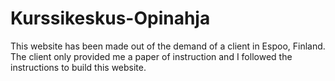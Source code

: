 # Kurssikeskus-Opinahja
This website has been made out of the demand of a client in Espoo, Finland. The client only provided me a paper of instruction and I followed the instructions to build this website.
